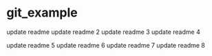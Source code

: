 # git_example

update readme
update readme 2
update readme 3
update readme 4

update readme 5
update readme 6
update readme 7
update readme 8